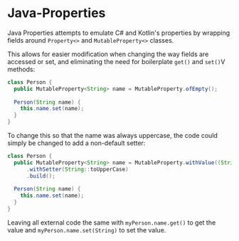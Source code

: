 # Java-Properties
Java Properties attempts to emulate C# and Kotlin's properties by wrapping fields around `Property<>` and `MutableProperty<>` classes.

This allows for easier modification when changing the way fields are accessed or set, and eliminating the need for boilerplate `get()` and `set()`V methods: 
```java
class Person {
  public MutableProperty<String> name = MutableProperty.ofEmpty();
  
  Person(String name) {
    this.name.set(name);
  }
}
```

To change this so that the name was always uppercase, the code could simply be changed to add a non-default setter:
```java
class Person {
  public MutableProperty<String> name = MutableProperty.withValue((String) null)
      .withSetter(String::toUpperCase)
      .build();
  
  Person(String name) {
    this.name.set(name);
  }
}
```

Leaving all external code the same with `myPerson.name.get()` to get the value and `myPerson.name.set(String)` to set the value.
